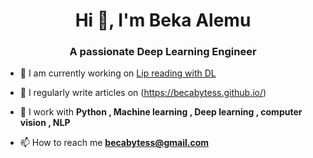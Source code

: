 
<h1 align="center">Hi 👋, I'm Beka Alemu</h1>
<h3 align="center">A passionate Deep Learning Engineer</h3>

- 🔭 I am currently working on [Lip reading with DL](https://github.com/becabytess/Lip-reading-DL.git)

- 📝 I regularly write articles on (https://becabytess.github.io/)

- 💬 I work with  **Python , Machine learning , Deep learning , computer vision , NLP**

- 📫 How to reach me **becabytess@gmail.com**

